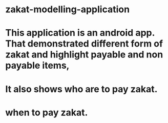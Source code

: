 # zakat-modelling-application
# This application is an android app. That demonstrated different form of zakat and highlight payable and non payable items,
# It also shows who are to pay zakat.
# when to pay zakat.
